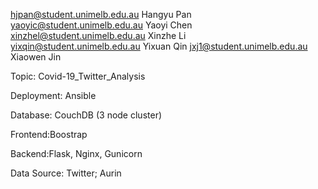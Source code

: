 hjpan@student.unimelb.edu.au  Hangyu Pan  
yaoyic@student.unimelb.edu.au  Yaoyi Chen  
xinzhel@student.unimelb.edu.au  Xinzhe Li  
yixqin@student.unimelb.edu.au  Yixuan Qin
jxj1@student.unimelb.edu.au Xiaowen Jin


Topic: Covid-19_Twitter_Analysis

Deployment: Ansible

Database: CouchDB (3 node cluster)

Frontend:Boostrap

Backend:Flask, Nginx, Gunicorn

Data Source: Twitter; Aurin
